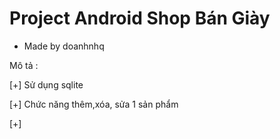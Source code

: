 # Project Android Shop Bán Giày
- Made by doanhnhq

Mô tả :

[+] Sử dụng sqlite

[+] Chức năng thêm,xóa, sửa 1 sản phẩm

[+]


